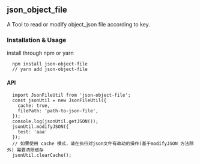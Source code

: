 ## json_object_file

A Tool to read or modify object_json file according to key.

### Installation & Usage

install through npm or yarn

```
  npm install json-object-file
  // yarn add json-object-file
```

#### API

```javascript
  import JsonFileUtil from 'json-object-file';
  const jsonUtil = new JsonFileUtil({
    cache: true,
    filePath: 'path-to-json-file',
  });
  console.log(jsonUtil.getJSON());
  jsonUtil.modifyJSON({
    test: 'aaa'
  });
  // 如果使用 cache 模式，请在执行对json文件有改动的操作(基于modifyJSON 方法除外) 需要清除缓存
  jsonUtil.clearCache();
```